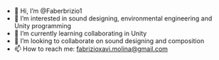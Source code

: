 - 👋 Hi, I’m @Faberbrizio1
- 👀 I’m interested in sound designing, environmental engineering and Unity programming
- 🌱 I’m currently learning collaborating in Unity
- 💞️ I’m looking to collaborate on sound designing and composition
- 📫 How to reach me: fabrizioxavi.molina@gmail.com

<!---
Faberbrizio1/Faberbrizio1 is a ✨ special ✨ repository because its `README.md` (this file) appears on your GitHub profile.
You can click the Preview link to take a look at your changes.
--->
